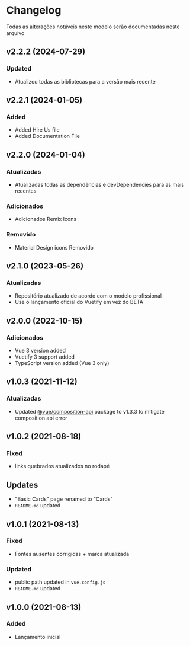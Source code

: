 <!-- Cabeçalhos h3 disponíveis: Adicionados, corrigidos, atualizados, removidos, obsoletos -->

# Changelog

Todas as alterações notáveis ​​neste modelo serão documentadas neste arquivo

## v2.2.2 (2024-07-29)

### Updated

- Atualizou todas as bibliotecas para a versão mais recente

## v2.2.1 (2024-01-05)

### Added

- Added Hire Us file
- Added Documentation File

## v2.2.0 (2024-01-04)

### Atualizadas

- Atualizadas todas as dependências e devDependencies para as mais recentes

### Adicionados

- Adicionados Remix Icons

### Removido

- Material Design icons Removido

## v2.1.0 (2023-05-26)

### Atualizadas

- Repositório atualizado de acordo com o modelo profissional
- Use o lançamento oficial do Vuetify em vez do BETA

## v2.0.0 (2022-10-15)

### Adicionados

- Vue 3 version added
- Vuetify 3 support added
- TypeScript version added (Vue 3 only)

## v1.0.3 (2021-11-12)

### Atualizadas

- Updated [@vue/composition-api](https://github.com/vuejs/composition-api) package to v1.3.3 to mitigate composition api error

## v1.0.2 (2021-08-18)

### Fixed

- links quebrados atualizados no rodapé

## Updates

- "Basic Cards" page renamed to "Cards"
- `README.md` updated

## v1.0.1 (2021-08-13)

### Fixed

- Fontes ausentes corrigidas + marca atualizada

### Updated

- public path updated in `vue.config.js`
- `README.md` updated

## v1.0.0 (2021-08-13)

### Added

- Lançamento inicial
